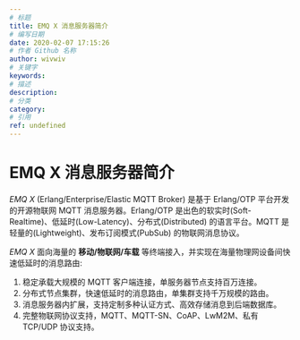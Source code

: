 ```yaml
---
# 标题
title: EMQ X 消息服务器简介
# 编写日期
date: 2020-02-07 17:15:26
# 作者 Github 名称
author: wivwiv
# 关键字
keywords:
# 描述
description:
# 分类
category: 
# 引用
ref: undefined
---
```


# EMQ X 消息服务器简介

*EMQ X* (Erlang/Enterprise/Elastic MQTT Broker) 是基于 Erlang/OTP
平台开发的开源物联网 MQTT 消息服务器。Erlang/OTP
是出色的软实时(Soft-Realtime)、低延时(Low-Latency)、分布式(Distributed)
的语言平台。MQTT 是轻量的(Lightweight)、发布订阅模式(PubSub) 的物联网消息协议。

*EMQ X* 面向海量的 **移动/物联网/车载** 等终端接入，并实现在海量物理网设备间快速低延时的消息路由:

1.  稳定承载大规模的 MQTT 客户端连接，单服务器节点支持百万连接。
2.  分布式节点集群，快速低延时的消息路由，单集群支持千万规模的路由。
3.  消息服务器内扩展，支持定制多种认证方式、高效存储消息到后端数据库。
4.  完整物联网协议支持，MQTT、MQTT-SN、CoAP、LwM2M、私有 TCP/UDP 协议支持。
